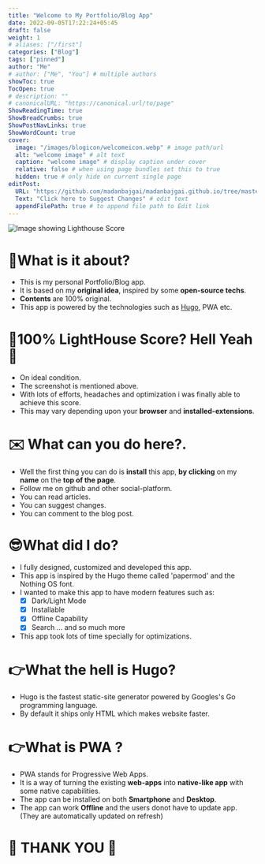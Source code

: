 ```yaml
---
title: "Welcome to My Portfolio/Blog App"
date: 2022-09-05T17:22:24+05:45
draft: false
weight: 1
# aliases: ["/first"]
categories: ["Blog"]
tags: ["pinned"]
author: "Me"
# author: ["Me", "You"] # multiple authors
showToc: true
TocOpen: true
# description: ""
# canonicalURL: "https://canonical.url/to/page"
ShowReadingTime: true
ShowBreadCrumbs: true
ShowPostNavLinks: true
ShowWordCount: true
cover:
  image: "/images/blogicon/welcomeicon.webp" # image path/url
  alt: "welcome image" # alt text
  caption: "welcome image" # display caption under cover
  relative: false # when using page bundles set this to true
  hidden: true # only hide on current single page
editPost:
  URL: "https://github.com/madanbajgai/madanbajgai.github.io/tree/master/content/posts/"
  Text: "Click here to Suggest Changes" # edit text
  appendFilePath: true # to append file path to Edit link
---
```


![Image showing Lighthouse Score](/images/postsimage/welcome.webp)

# 🤔What is it about?

- This is my personal Portfolio/Blog app.
- It is based on my **original idea**, inspired by some **open-source techs**.
- **Contents** are 100% original.
- This app is powered by the technologies such as [Hugo](https://gohugo.io/), PWA etc.

# 💚100% LightHouse Score? Hell Yeah💪

- On ideal condition.
- The screenshot is mentioned above.
- With lots of efforts, headaches and optimization i was finally able to achieve this score.
- This may vary depending upon your **browser** and **installed-extensions**.

# ✉️ What can you do here?.

- Well the first thing you can do is **install** this app, **by clicking** on my **name** on the **top of the page**.
- Follow me on github and other social-platform.
- You can read articles.
- You can suggest changes.
- You can comment to the blog post.

# 😎What did I do?

- I fully designed, customized and developed this app.
- This app is inspired by the Hugo theme called 'papermod' and the Nothing OS font.
- I wanted to make this app to have modern features such as:
  - [x] Dark/Light Mode
  - [x] Installable
  - [x] Offline Capability
  - [x] Search ... and so much more
- This app took lots of time specially for optimizations.

# 👉What the hell is Hugo?

- Hugo is the fastest static-site generator powered by Googles's Go programming language.
- By default it ships only HTML which makes website faster.

# 👉What is PWA ?

- PWA stands for Progressive Web Apps.
- It is a way of turning the existing **web-apps** into **native-like app** with some native capabilities.
- The app can be installed on both **Smartphone** and **Desktop**.
- The app can work **Offline** and the users donot have to update app. (They are automatically updated on refresh)

# 💚 THANK YOU 💚
